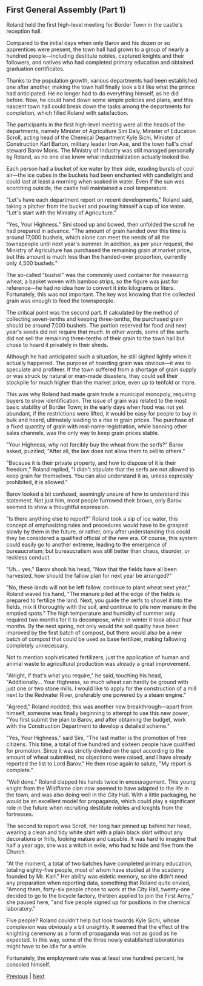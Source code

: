 ## First General Assembly (Part 1)
Roland held the first high-level meeting for Border Town in the castle's reception hall.



Compared to the initial days when only Barov and his dozen or so apprentices were present, the town hall had grown to a group of nearly a hundred people—including destitute nobles, captured knights and their followers, and natives who had completed primary education and obtained graduation certificates.



Thanks to the population growth, various departments had been established one after another, making the town hall finally look a bit like what the prince had anticipated. He no longer had to do everything himself, as he did before. Now, he could hand down some simple policies and plans, and this nascent town hall could break down the tasks among the departments for completion, which filled Roland with satisfaction.



The participants in the first high-level meeting were all the heads of the departments, namely Minister of Agriculture Sini Daly, Minister of Education Scroll, acting head of the Chemical Department Kyle Sichi, Minister of Construction Karl Barton, military leader Iron Axe, and the town hall's chief steward Barov Mons. The Ministry of Industry was still managed personally by Roland, as no one else knew what industrialization actually looked like.



Each person had a bucket of ice water by their side, exuding bursts of cool air—the ice cubes in the buckets had been enchanted with candlelight and could last at least a morning when soaked in water. Even if the sun was scorching outside, the castle hall maintained a cool temperature.



"Let's have each department report on recent developments," Roland said, taking a pitcher from the bucket and pouring himself a cup of ice water. "Let's start with the Ministry of Agriculture."



"Yes, Your Highness." Sini stood up and bowed, then unfolded the scroll he had prepared in advance. "The amount of grain handed over this time is around 17,000 bushels, which alone can meet the needs of all the townspeople until next year's summer. In addition, as per your request, the Ministry of Agriculture has purchased the remaining grain at market price, but this amount is much less than the handed-over proportion, currently only 4,500 bushels."



The so-called "bushel" was the commonly used container for measuring wheat, a basket woven with bamboo strips, so the figure was just for reference—he had no idea how to convert it into kilograms or liters. Fortunately, this was not important. The key was knowing that the collected grain was enough to feed the townspeople.



The critical point was the second part. If calculated by the method of collecting seven-tenths and keeping three-tenths, the purchased grain should be around 7,000 bushels. The portion reserved for food and next year's seeds did not require that much. In other words, some of the serfs did not sell the remaining three-tenths of their grain to the town hall but chose to hoard it privately in their sheds.



Although he had anticipated such a situation, he still sighed lightly when it actually happened. The purpose of hoarding grain was obvious—it was to speculate and profiteer. If the town suffered from a shortage of grain supply or was struck by natural or man-made disasters, they could sell their stockpile for much higher than the market price, even up to tenfold or more.



This was why Roland had made grain trade a municipal monopoly, requiring buyers to show identification. The issue of grain was related to the most basic stability of Border Town; in the early days when food was not yet abundant, if the restrictions were lifted, it would be easy for people to buy in bulk and hoard, ultimately leading to a rise in grain prices. The purchase of a fixed quantity of grain with real-name registration, while banning other sales channels, was the only way to keep grain prices stable.



"Your Highness, why not forcibly buy the wheat from the serfs?" Barov asked, puzzled, "After all, the law does not allow them to sell to others."



"Because it is their private property, and how to dispose of it is their freedom," Roland replied, "I didn't stipulate that the serfs are not allowed to keep grain for themselves. You can also understand it as, unless expressly prohibited, it is allowed."



Barov looked a bit confused, seemingly unsure of how to understand this statement. Not just him, most people furrowed their brows, only Barov seemed to show a thoughtful expression.



"Is there anything else to report?" Roland took a sip of ice water, this concept of emphasizing rules and procedures would have to be grasped slowly by them in the future, or rather, only after understanding this could they be considered a qualified official of the new era. Of course, this system could easily go to another extreme, leading to the emergence of bureaucratism; but bureaucratism was still better than chaos, disorder, or reckless conduct.



"Uh... yes," Barov shook his head, "Now that the fields have all been harvested, how should the fallow plan for next year be arranged?"



"No, these lands will not be left fallow, continue to plant wheat next year," Roland waved his hand, "The manure piled at the edge of the fields is prepared to fertilize the land. Next, you guide the serfs to shovel it into the fields, mix it thoroughly with the soil, and continue to pile new manure in the emptied spots." The high temperature and humidity of summer only required two months for it to decompose, while in winter it took about four months. By the next spring, not only would the soil quality have been improved by the first batch of compost, but there would also be a new batch of compost that could be used as base fertilizer, making fallowing completely unnecessary.



Not to mention sophisticated fertilizers, just the application of human and animal waste to agricultural production was already a great improvement.



"Alright, if that's what you require," he said, touching his head, "Additionally... Your Highness, so much wheat can hardly be ground with just one or two stone mills. I would like to apply for the construction of a mill next to the Redwater River, preferably one powered by a steam engine."

"Agreed," Roland nodded, this was another new breakthrough—apart from himself, someone was finally beginning to attempt to use this new power, "You first submit the plan to Barov, and after obtaining the budget, work with the Construction Department to develop a detailed scheme."

"Yes, Your Highness," said Sini, "The last matter is the promotion of free citizens. This time, a total of five hundred and sixteen people have qualified for promotion. Since it was strictly divided on the spot according to the amount of wheat submitted, no objections were raised, and I have already reported the list to Lord Barov." He then rose again to salute, "My report is complete."

"Well done." Roland clapped his hands twice in encouragement. This young knight from the Wildflame clan now seemed to have adapted to the life in the town, and was also doing well in the City Hall. With a little packaging, he would be an excellent model for propaganda, which could play a significant role in the future when recruiting destitute nobles and knights from the fortresses.

The second to report was Scroll, her long hair pinned up behind her head, wearing a clean and tidy white shirt with a plain black skirt without any decorations or frills, looking mature and capable. It was hard to imagine that half a year ago, she was a witch in exile, who had to hide and flee from the Church.

"At the moment, a total of two batches have completed primary education, totaling eighty-five people, most of whom have studied at the academy founded by Mr. Karl." Her ability was eidetic memory, so she didn't need any preparation when reporting data, something that Roland quite envied, "Among them, forty-six people chose to work at the City Hall, twenty-one decided to go to the bicycle factory, thirteen applied to join the First Army," she paused here, "and five people signed up for positions in the chemical laboratory."

Five people? Roland couldn't help but look towards Kyle Sichi, whose complexion was obviously a bit unsightly. It seemed that the effect of the knighting ceremony as a form of propaganda was not as good as he expected. In this way, some of the three newly established laboratories might have to be idle for a while.

Fortunately, the employment rate was at least one hundred percent, he consoled himself.





[Previous](CH0267.md) | [Next](CH0269.md)
